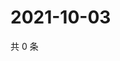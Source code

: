 # 2021-10-03

共 0 条

<!-- BEGIN -->
<!-- 最后更新时间 Sun Oct 03 2021 22:16:00 GMT+0800 (China Standard Time) -->

<!-- END -->
